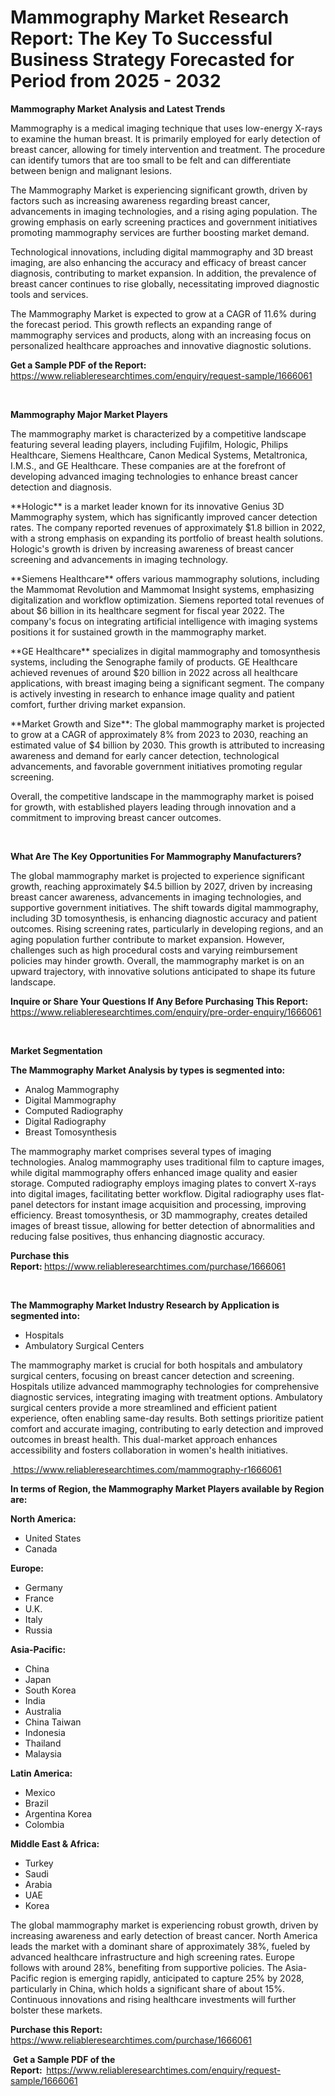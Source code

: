 <p><h1>Mammography Market Research Report: The Key To Successful Business Strategy Forecasted for Period from 2025 - 2032</h1></p><p><strong>Mammography Market Analysis and Latest Trends</strong></p>
<p><p>Mammography is a medical imaging technique that uses low-energy X-rays to examine the human breast. It is primarily employed for early detection of breast cancer, allowing for timely intervention and treatment. The procedure can identify tumors that are too small to be felt and can differentiate between benign and malignant lesions.</p><p>The Mammography Market is experiencing significant growth, driven by factors such as increasing awareness regarding breast cancer, advancements in imaging technologies, and a rising aging population. The growing emphasis on early screening practices and government initiatives promoting mammography services are further boosting market demand. </p><p>Technological innovations, including digital mammography and 3D breast imaging, are also enhancing the accuracy and efficacy of breast cancer diagnosis, contributing to market expansion. In addition, the prevalence of breast cancer continues to rise globally, necessitating improved diagnostic tools and services.</p><p>The Mammography Market is expected to grow at a CAGR of 11.6% during the forecast period. This growth reflects an expanding range of mammography services and products, along with an increasing focus on personalized healthcare approaches and innovative diagnostic solutions.</p></p>
<p><strong>Get a Sample PDF of the Report:&nbsp;</strong> <a href="https://www.reliableresearchtimes.com/enquiry/request-sample/1666061?utm_campaign=3542&utm_medium=2&utm_source=Github&utm_content=ia&utm_term=13042025&utm_id=mammography">https://www.reliableresearchtimes.com/enquiry/request-sample/1666061</a></p>
<p>&nbsp;</p>
<p><strong>Mammography Major Market Players</strong></p>
<p><p>The mammography market is characterized by a competitive landscape featuring several leading players, including Fujifilm, Hologic, Philips Healthcare, Siemens Healthcare, Canon Medical Systems, Metaltronica, I.M.S., and GE Healthcare. These companies are at the forefront of developing advanced imaging technologies to enhance breast cancer detection and diagnosis.</p><p>**Hologic** is a market leader known for its innovative Genius 3D Mammography system, which has significantly improved cancer detection rates. The company reported revenues of approximately $1.8 billion in 2022, with a strong emphasis on expanding its portfolio of breast health solutions. Hologic's growth is driven by increasing awareness of breast cancer screening and advancements in imaging technology.</p><p>**Siemens Healthcare** offers various mammography solutions, including the Mammomat Revolution and Mammomat Insight systems, emphasizing digitalization and workflow optimization. Siemens reported total revenues of about $6 billion in its healthcare segment for fiscal year 2022. The company's focus on integrating artificial intelligence with imaging systems positions it for sustained growth in the mammography market.</p><p>**GE Healthcare** specializes in digital mammography and tomosynthesis systems, including the Senographe family of products. GE Healthcare achieved revenues of around $20 billion in 2022 across all healthcare applications, with breast imaging being a significant segment. The company is actively investing in research to enhance image quality and patient comfort, further driving market expansion.</p><p>**Market Growth and Size**: The global mammography market is projected to grow at a CAGR of approximately 8% from 2023 to 2030, reaching an estimated value of $4 billion by 2030. This growth is attributed to increasing awareness and demand for early cancer detection, technological advancements, and favorable government initiatives promoting regular screening.</p><p>Overall, the competitive landscape in the mammography market is poised for growth, with established players leading through innovation and a commitment to improving breast cancer outcomes.</p></p>
<p>&nbsp;</p>
<p><strong>What Are The Key Opportunities For Mammography Manufacturers?</strong></p>
<p><p>The global mammography market is projected to experience significant growth, reaching approximately $4.5 billion by 2027, driven by increasing breast cancer awareness, advancements in imaging technologies, and supportive government initiatives. The shift towards digital mammography, including 3D tomosynthesis, is enhancing diagnostic accuracy and patient outcomes. Rising screening rates, particularly in developing regions, and an aging population further contribute to market expansion. However, challenges such as high procedural costs and varying reimbursement policies may hinder growth. Overall, the mammography market is on an upward trajectory, with innovative solutions anticipated to shape its future landscape.</p></p>
<p><strong>Inquire or Share Your Questions If Any Before Purchasing This Report:</strong> <a href="https://www.reliableresearchtimes.com/enquiry/pre-order-enquiry/1666061?utm_campaign=3542&utm_medium=2&utm_source=Github&utm_content=ia&utm_term=13042025&utm_id=mammography">https://www.reliableresearchtimes.com/enquiry/pre-order-enquiry/1666061</a></p>
<p>&nbsp;</p>
<p><strong>Market Segmentation</strong></p>
<p><strong>The Mammography Market Analysis by types is segmented into:</strong></p>
<p><ul><li>Analog Mammography</li><li>Digital Mammography</li><li>Computed Radiography</li><li>Digital Radiography</li><li>Breast Tomosynthesis</li></ul></p>
<p><p>The mammography market comprises several types of imaging technologies. Analog mammography uses traditional film to capture images, while digital mammography offers enhanced image quality and easier storage. Computed radiography employs imaging plates to convert X-rays into digital images, facilitating better workflow. Digital radiography uses flat-panel detectors for instant image acquisition and processing, improving efficiency. Breast tomosynthesis, or 3D mammography, creates detailed images of breast tissue, allowing for better detection of abnormalities and reducing false positives, thus enhancing diagnostic accuracy.</p></p>
<p><strong>Purchase this Report:&nbsp;</strong><a href="https://www.reliableresearchtimes.com/purchase/1666061?utm_campaign=3542&utm_medium=2&utm_source=Github&utm_content=ia&utm_term=13042025&utm_id=mammography">https://www.reliableresearchtimes.com/purchase/1666061</a></p>
<p>&nbsp;</p>
<p><strong>The Mammography Market Industry Research by Application is segmented into:</strong></p>
<p><ul><li>Hospitals</li><li>Ambulatory Surgical Centers</li></ul></p>
<p><p>The mammography market is crucial for both hospitals and ambulatory surgical centers, focusing on breast cancer detection and screening. Hospitals utilize advanced mammography technologies for comprehensive diagnostic services, integrating imaging with treatment options. Ambulatory surgical centers provide a more streamlined and efficient patient experience, often enabling same-day results. Both settings prioritize patient comfort and accurate imaging, contributing to early detection and improved outcomes in breast health. This dual-market approach enhances accessibility and fosters collaboration in women's health initiatives.</p></p>
<p><a href="https://www.reliableresearchtimes.com/mammography-r1666061?utm_campaign=3542&utm_medium=2&utm_source=Github&utm_content=ia&utm_term=13042025&utm_id=mammography">&nbsp;https://www.reliableresearchtimes.com/mammography-r1666061</a></p>
<p><strong>In terms of Region, the Mammography Market Players available by Region are:</strong></p>
<p>
    <p> <strong> North America: </strong>
        <ul>
            <li>United States</li>
            <li>Canada</li>
        </ul>
        </p> 
    <p> <strong> Europe: </strong>
        <ul>
            <li>Germany</li>
            <li>France</li>
            <li>U.K.</li>
            <li>Italy</li>
            <li>Russia</li>
        </ul>
        </p> 
    <p> <strong> Asia-Pacific: </strong>
        <ul>
            <li>China</li>
            <li>Japan</li>
            <li>South Korea</li>
            <li>India</li>
            <li>Australia</li>
            <li>China Taiwan</li>
            <li>Indonesia</li>
            <li>Thailand</li>
            <li>Malaysia</li>
        </ul>
        </p> 
    <p> <strong> Latin America: </strong>
        <ul>
            <li>Mexico</li>
            <li>Brazil</li>
            <li>Argentina Korea</li>
            <li>Colombia</li>
        </ul>
        </p> 
    <p> <strong> Middle East & Africa: </strong>
        <ul>
            <li>Turkey</li>
            <li>Saudi</li>
            <li>Arabia</li>
            <li>UAE</li>
            <li>Korea</li>
        </ul>
    </p>
    </p>
<p><p>The global mammography market is experiencing robust growth, driven by increasing awareness and early detection of breast cancer. North America leads the market with a dominant share of approximately 38%, fueled by advanced healthcare infrastructure and high screening rates. Europe follows with around 28%, benefiting from supportive policies. The Asia-Pacific region is emerging rapidly, anticipated to capture 25% by 2028, particularly in China, which holds a significant share of about 15%. Continuous innovations and rising healthcare investments will further bolster these markets.</p></p>
<p><strong>Purchase this Report: </strong><a href="https://www.reliableresearchtimes.com/purchase/1666061?utm_campaign=3542&utm_medium=2&utm_source=Github&utm_content=ia&utm_term=13042025&utm_id=mammography">https://www.reliableresearchtimes.com/purchase/1666061</a></p>
<p>&nbsp;<strong>Get a Sample PDF of the Report:&nbsp;&nbsp;</strong><a href="https://www.reliableresearchtimes.com/enquiry/request-sample/1666061?utm_campaign=3542&utm_medium=2&utm_source=Github&utm_content=ia&utm_term=13042025&utm_id=mammography">https://www.reliableresearchtimes.com/enquiry/request-sample/1666061</a></p>
<p><strong></strong></p>
<p><p></p><p></p><p></p></p>
